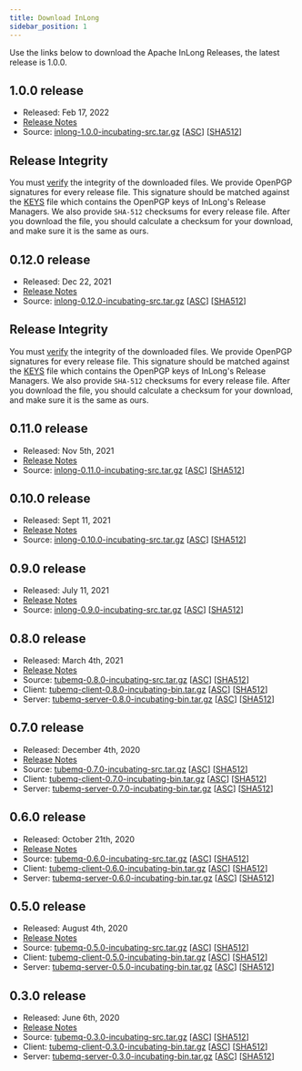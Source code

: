 ```yaml
---
title: Download InLong
sidebar_position: 1
---
```


Use the links below to download the Apache InLong Releases, the latest release is 1.0.0.

## 1.0.0 release
- Released: Feb 17, 2022
- [Release Notes](release-1.0.0.md)
- Source: [inlong-1.0.0-incubating-src.tar.gz](https://downloads.apache.org/incubator/inlong/1.0.0-incubating/apache-inlong-1.0.0-incubating-src.tar.gz)          [[ASC](https://downloads.apache.org/incubator/inlong/1.0.0-incubating/apache-inlong-1.0.0-incubating-src.tar.gz.asc)]        [[SHA512](https://downloads.apache.org/incubator/inlong/1.0.0-incubating/apache-inlong-1.0.0-incubating-src.tar.gz.sha512)]

## Release Integrity
You must [verify](https://www.apache.org/info/verification.html) the integrity of the downloaded files. We provide OpenPGP signatures for every release file. This signature should be matched against the [KEYS](https://downloads.apache.org/incubator/inlong/KEYS) file which contains the OpenPGP keys of InLong's Release Managers. We also provide <code>SHA-512</code> checksums for every release file. After you download the file, you should calculate a checksum for your download, and make sure it is the same as ours.

## 0.12.0 release
- Released: Dec 22, 2021
- [Release Notes](release-0.12.0.md)
- Source: [inlong-0.12.0-incubating-src.tar.gz](https://archive.apache.org/dist/incubator/inlong/0.12.0-incubating/apache-inlong-0.12.0-incubating-src.tar.gz)          [[ASC](https://archive.apache.org/dist/incubator/inlong/0.12.0-incubating/apache-inlong-0.12.0-incubating-src.tar.gz.asc)]        [[SHA512](https://archive.apache.org/dist/incubator/inlong/0.12.0-incubating/apache-inlong-0.12.0-incubating-src.tar.gz.sha512)]

## Release Integrity
You must [verify](https://www.apache.org/info/verification.html) the integrity of the downloaded files. We provide OpenPGP signatures for every release file. This signature should be matched against the [KEYS](https://downloads.apache.org/incubator/inlong/KEYS) file which contains the OpenPGP keys of InLong's Release Managers. We also provide <code>SHA-512</code> checksums for every release file. After you download the file, you should calculate a checksum for your download, and make sure it is the same as ours.

## 0.11.0 release
- Released: Nov 5th, 2021
- [Release Notes](release-0.11.0.md)
- Source: [inlong-0.11.0-incubating-src.tar.gz](https://archive.apache.org/dist/incubator/inlong/0.11.0-incubating/apache-inlong-0.11.0-incubating-src.tar.gz)          [[ASC](https://archive.apache.org/dist/incubator/inlong/0.11.0-incubating/apache-inlong-0.11.0-incubating-src.tar.gz.asc)]        [[SHA512](https://archive.apache.org/dist/incubator/inlong/0.11.0-incubating/apache-inlong-0.11.0-incubating-src.tar.gz.sha512)]

## 0.10.0 release
- Released: Sept 11, 2021
- [Release Notes](release-0.10.0.md)
- Source: [inlong-0.10.0-incubating-src.tar.gz](https://archive.apache.org/dist/incubator/inlong/0.10.0-incubating/apache-inlong-0.10.0-incubating-src.tar.gz)              [[ASC](https://archive.apache.org/dist/incubator/inlong/0.10.0-incubating/apache-inlong-0.10.0-incubating-src.tar.gz.asc)]        [[SHA512](https://archive.apache.org/dist/incubator/inlong/0.10.0-incubating/apache-inlong-0.10.0-incubating-src.tar.gz.sha512)]

## 0.9.0 release
 - Released: July 11, 2021
 - [Release Notes](release-0.9.0.md)
 - Source: [inlong-0.9.0-incubating-src.tar.gz](https://archive.apache.org/dist/incubator/inlong/0.9.0-incubating/apache-inlong-0.9.0-incubating-src.tar.gz)              [[ASC](https://archive.apache.org/dist/incubator/inlong/0.9.0-incubating/apache-inlong-0.9.0-incubating-src.tar.gz.asc)]        [[SHA512](https://archive.apache.org/dist/incubator/inlong/0.9.0-incubating/apache-inlong-0.9.0-incubating-src.tar.gz.sha512)]


## 0.8.0 release

 - Released: March 4th, 2021
 - [Release Notes](release-0.8.0.md)
 - Source: [tubemq-0.8.0-incubating-src.tar.gz](https://archive.apache.org/dist/incubator/tubemq/0.8.0-incubating/apache-tubemq-0.8.0-incubating-src.tar.gz)              [[ASC](https://archive.apache.org/dist/incubator/tubemq/0.8.0-incubating/apache-tubemq-0.8.0-incubating-src.tar.gz.asc)]        [[SHA512](https://archive.apache.org/dist/incubator/tubemq/0.8.0-incubating/apache-tubemq-0.8.0-incubating-src.tar.gz.sha512)]
 - Client: [tubemq-client-0.8.0-incubating-bin.tar.gz](https://archive.apache.org/dist/incubator/tubemq/0.8.0-incubating/apache-tubemq-client-0.8.0-incubating-bin.tar.gz)       [[ASC](https://archive.apache.org/dist/incubator/tubemq/0.8.0-incubating/apache-tubemq-client-0.8.0-incubating-bin.tar.gz.asc)] [[SHA512](https://archive.apache.org/dist/incubator/tubemq/0.8.0-incubating/apache-tubemq-client-0.8.0-incubating-bin.tar.gz.sha512)]
 - Server: [tubemq-server-0.8.0-incubating-bin.tar.gz](https://archive.apache.org/dist/incubator/tubemq/0.8.0-incubating/apache-tubemq-server-0.8.0-incubating-bin.tar.gz)       [[ASC](https://archive.apache.org/dist/incubator/tubemq/0.8.0-incubating/apache-tubemq-server-0.8.0-incubating-bin.tar.gz.asc)] [[SHA512](https://archive.apache.org/dist/incubator/tubemq/0.8.0-incubating/apache-tubemq-server-0.8.0-incubating-bin.tar.gz.sha512)]

## 0.7.0 release

 - Released: December 4th, 2020
 - [Release Notes](release-0.7.0.md)
 - Source: [tubemq-0.7.0-incubating-src.tar.gz](https://archive.apache.org/dist/incubator/tubemq/0.7.0-incubating/apache-tubemq-0.7.0-incubating-src.tar.gz)              [[ASC](https://archive.apache.org/dist/incubator/tubemq/0.7.0-incubating/apache-tubemq-0.7.0-incubating-src.tar.gz.asc)]        [[SHA512](https://archive.apache.org/dist/incubator/tubemq/0.7.0-incubating/apache-tubemq-0.7.0-incubating-src.tar.gz.sha512)]
 - Client: [tubemq-client-0.7.0-incubating-bin.tar.gz](https://archive.apache.org/dist/incubator/tubemq/0.7.0-incubating/apache-tubemq-client-0.7.0-incubating-bin.tar.gz)       [[ASC](https://archive.apache.org/dist/incubator/tubemq/0.7.0-incubating/apache-tubemq-client-0.7.0-incubating-bin.tar.gz.asc)] [[SHA512](https://archive.apache.org/dist/incubator/tubemq/0.7.0-incubating/apache-tubemq-client-0.7.0-incubating-bin.tar.gz.sha512)]
 - Server: [tubemq-server-0.7.0-incubating-bin.tar.gz](https://archive.apache.org/dist/incubator/tubemq/0.7.0-incubating/apache-tubemq-server-0.7.0-incubating-bin.tar.gz)       [[ASC](https://archive.apache.org/dist/incubator/tubemq/0.7.0-incubating/apache-tubemq-server-0.7.0-incubating-bin.tar.gz.asc)] [[SHA512](https://archive.apache.org/dist/incubator/tubemq/0.7.0-incubating/apache-tubemq-server-0.7.0-incubating-bin.tar.gz.sha512)]

## 0.6.0 release

 - Released: October 21th, 2020
 - [Release Notes](release-0.6.0.md)
 - Source: [tubemq-0.6.0-incubating-src.tar.gz](https://archive.apache.org/dist/incubator/tubemq/0.6.0-incubating/apache-tubemq-0.6.0-incubating-src.tar.gz)              [[ASC](https://archive.apache.org/dist/incubator/tubemq/0.6.0-incubating/apache-tubemq-0.6.0-incubating-src.tar.gz.asc)]        [[SHA512](https://archive.apache.org/dist/incubator/tubemq/0.6.0-incubating/apache-tubemq-0.6.0-incubating-src.tar.gz.sha512)]
 - Client: [tubemq-client-0.6.0-incubating-bin.tar.gz](https://archive.apache.org/dist/incubator/tubemq/0.6.0-incubating/apache-tubemq-client-0.6.0-incubating-bin.tar.gz)       [[ASC](https://archive.apache.org/dist/incubator/tubemq/0.6.0-incubating/apache-tubemq-client-0.6.0-incubating-bin.tar.gz.asc)] [[SHA512](https://archive.apache.org/dist/incubator/tubemq/0.6.0-incubating/apache-tubemq-client-0.6.0-incubating-bin.tar.gz.sha512)]
 - Server: [tubemq-server-0.6.0-incubating-bin.tar.gz](https://archive.apache.org/dist/incubator/tubemq/0.6.0-incubating/apache-tubemq-server-0.6.0-incubating-bin.tar.gz)       [[ASC](https://archive.apache.org/dist/incubator/tubemq/0.6.0-incubating/apache-tubemq-server-0.6.0-incubating-bin.tar.gz.asc)] [[SHA512](https://archive.apache.org/dist/incubator/tubemq/0.6.0-incubating/apache-tubemq-server-0.6.0-incubating-bin.tar.gz.sha512)]

## 0.5.0 release
 - Released: August 4th, 2020
 - [Release Notes](release-0.5.0.md)
 - Source: [tubemq-0.5.0-incubating-src.tar.gz](https://archive.apache.org/dist/incubator/tubemq/0.5.0-incubating/apache-tubemq-0.5.0-incubating-src.tar.gz)              [[ASC](https://archive.apache.org/dist/incubator/tubemq/0.5.0-incubating/apache-tubemq-0.5.0-incubating-src.tar.gz.asc)]        [[SHA512](https://archive.apache.org/dist/incubator/tubemq/0.5.0-incubating/apache-tubemq-0.5.0-incubating-src.tar.gz.sha512)]
 - Client: [tubemq-client-0.5.0-incubating-bin.tar.gz](https://archive.apache.org/dist/incubator/tubemq/0.5.0-incubating/apache-tubemq-client-0.5.0-incubating-bin.tar.gz)       [[ASC](https://archive.apache.org/dist/incubator/tubemq/0.5.0-incubating/apache-tubemq-client-0.5.0-incubating-bin.tar.gz.asc)] [[SHA512](https://archive.apache.org/dist/incubator/tubemq/0.5.0-incubating/apache-tubemq-client-0.5.0-incubating-bin.tar.gz.sha512)]
 - Server: [tubemq-server-0.5.0-incubating-bin.tar.gz](https://archive.apache.org/dist/incubator/tubemq/0.5.0-incubating/apache-tubemq-server-0.5.0-incubating-bin.tar.gz)       [[ASC](https://archive.apache.org/dist/incubator/tubemq/0.5.0-incubating/apache-tubemq-server-0.5.0-incubating-bin.tar.gz.asc)] [[SHA512](https://archive.apache.org/dist/incubator/tubemq/0.5.0-incubating/apache-tubemq-server-0.5.0-incubating-bin.tar.gz.sha512)]

## 0.3.0 release
 - Released: June 6th, 2020
 - [Release Notes](release-0.3.0.md)
 - Source: [tubemq-0.3.0-incubating-src.tar.gz](https://archive.apache.org/dist/incubator/tubemq/0.3.0-incubating/apache-tubemq-0.3.0-incubating-src.tar.gz)              [[ASC](https://archive.apache.org/dist/incubator/tubemq/0.3.0-incubating/apache-tubemq-0.3.0-incubating-src.tar.gz.asc)]        [[SHA512](https://archive.apache.org/dist/incubator/tubemq/0.3.0-incubating/apache-tubemq-0.3.0-incubating-src.tar.gz.sha512)]
 - Client: [tubemq-client-0.3.0-incubating-bin.tar.gz](https://archive.apache.org/dist/incubator/tubemq/0.3.0-incubating/apache-tubemq-client-0.3.0-incubating-bin.tar.gz)       [[ASC](https://archive.apache.org/dist/incubator/tubemq/0.3.0-incubating/apache-tubemq-client-0.3.0-incubating-bin.tar.gz.asc)] [[SHA512](https://archive.apache.org/dist/incubator/tubemq/0.3.0-incubating/apache-tubemq-client-0.3.0-incubating-bin.tar.gz.sha512)]
 - Server: [tubemq-server-0.3.0-incubating-bin.tar.gz](https://archive.apache.org/dist/incubator/tubemq/0.3.0-incubating/apache-tubemq-server-0.3.0-incubating-bin.tar.gz)       [[ASC](https://archive.apache.org/dist/incubator/tubemq/0.3.0-incubating/apache-tubemq-server-0.3.0-incubating-bin.tar.gz.asc)] [[SHA512](https://archive.apache.org/dist/incubator/tubemq/0.3.0-incubating/apache-tubemq-server-0.3.0-incubating-bin.tar.gz.sha512)]
